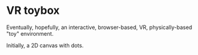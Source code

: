 # VR toybox

Eventually, hopefully, an interactive, browser-based, VR, physically-based
"toy" environment.

Initially, a 2D canvas with dots.
